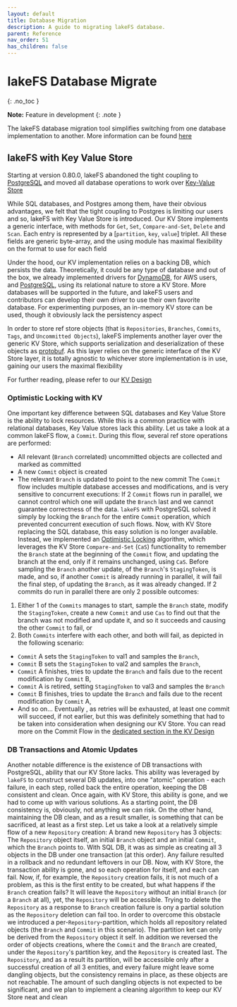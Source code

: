 ```yaml
---
layout: default
title: Database Migration
description: A guide to migrating lakeFS database.
parent: Reference
nav_order: 51
has_children: false
---
```


# lakeFS Database Migrate
{: .no_toc }

**Note:** Feature in development
{: .note }

The lakeFS database migration tool simplifies switching from one database implementation to another.
More information can be found [here](https://github.com/treeverse/lakeFS/issues/3899)

## lakeFS with Key Value Store

Starting at version 0.80.0, lakeFS abandoned the tight coupling to [PostgreSQL](https://en.wikipedia.org/wiki/PostgreSQL) and moved all database operations to work over [Key-Value Store](https://en.wikipedia.org/wiki/Key%E2%80%93value_database)

While SQL databases, and Postgres among them, have their obvious advantages, we felt that the tight coupling to Postgres is limiting our users and so, lakeFS with Key Value Store is introduced.
Our KV Store implements a generic interface, with methods for `Get`, `Set`, `Compare-and-Set`, `Delete` and `Scan`. Each entry is represented by a [`partition`, `key`, `value`] triplet. All these fields are generic byte-array, and the using module has maximal flexibility on the format to use for each field

Under the hood, our KV implementation relies on a backing DB, which persists the data. Theoretically, it could be any type of database and out of the box, we already implemented drivers for [DynamoDB](https://en.wikipedia.org/wiki/Amazon_DynamoDB), for AWS users, and [PostgreSQL](https://en.wikipedia.org/wiki/PostgreSQL), using its relational nature to store a KV Store. More databases will be supported in the future, and lakeFS users and contributors can develop their own driver to use their own favorite database. For experimenting purposes, an in-memory KV store can be used, though it obviously lack the persistency aspect

In order to store ref store objects (that is `Repositories`, `Branches`, `Commits`, `Tags`, and `Uncommitted Objects`), lakeFS implements another layer over the generic KV Store, which supports serialization and deserialization of these objects as [protobuf](https://en.wikipedia.org/wiki/Protocol_Buffers). As this layer relies on the generic interface of the KV Store layer, it is totally agnostic to whichever store implementation is in use, gaining our users the maximal flexibility

For further reading, please refer to our [KV Design](https://github.com/treeverse/lakeFS/blob/master/design/accepted/metadata_kv/index.md)

### Optimistic Locking with KV

One important key difference between SQL databases and Key Value Store is the ability to lock resources. While this is a common practice with relational databases, Key Value stores lack this ability. Let us take a look at a common lakeFS flow, a `Commit`. During this flow, several ref store operations are performed:
* All relevant (`Branch` correlated) uncommitted objects are collected and marked as committed 
* A new `Commit` object is created
* The relevant `Branch` is updated to point to the new commit
The `Commit` flow includes multiple database accesses and modifications, and is very sensitive to concurrent executions: If 2 `Commit` flows run in parallel, we cannot control which one will update the `Branch` last and we cannot guarantee correctness of the data. `lakeFS` with PostgreSQL solved it simply by locking the `Branch` for the entire `Commit` operation, which prevented concurrent execution of such flows.
Now, with KV Store replacing the SQL database, this easy solution is no longer available. Instead, we implemented an [Optimistic Locking](https://en.wikipedia.org/wiki/Optimistic_concurrency_control) algorithm, which leverages the KV Store `Compare-and-Set` (`CaS`) functionality to remember the `Branch` state at the beginning of the `Commit` flow, and updating the branch at the end, only if it remains unchanged, using `CaS`. Before sampling the `Branch` another update, of the `Branch`'s `StagingToken`, is made, and so, if another `Commit` is already running in parallel, it will fail the final step, of updating the `Branch`, as it was already changed. If 2 commits do run in parallel there are only 2 possible outcomes:
1. Either 1 of the `Commits` manages to start, sample the `Branch` state, modify the `StagingToken`, create a new `Commit` and use `Cas` to find out that the branch was not modified and update it, and so it succeeds and causing the other `Commit` to fail, or
2. Both `Commits` interfere with each other, and both will fail, as  depicted in the following scenario:
  * `Commit` A sets the `StagingToken` to val1 and samples the `Branch`,
  * `Commit` B sets the `StagingToken` to val2 and samples the `Branch`,
  * `Commit` A finishes, tries to update the `Branch` and fails due to the recent modification by `Commit` B,
  * `Commit` A is retired, setting `StagingToken` to val3 and samples the `Branch`
  * `Commit` B finishes, tries to update the `Branch` and fails due to the recent modification by `Commit` A,
  * And so on...
Eventually , as retries will be exhausted, at least one commit will succeed, if not earlier, but this was definitely something that had to be taken into consideration when designing our KV Store. You can read more on the Commit Flow in the [dedicated section in the KV Design](https://github.com/treeverse/lakeFS/blob/master/design/accepted/metadata_kv/index.md#graveler-metadata---branches-and-staged-writes)

### DB Transactions and Atomic Updates

Another notable difference is the existence of DB transactions with PostgreSQL, ability that our KV Store lacks. This ability was leveraged by `lakeFS` to construct several DB updates, into one "atomic" operation - each failure, in each step, rolled back the entire operation, keeping the DB consistent and clean.
Once again, with KV Store, this ability is gone, and we had to come up with various solutions. As a starting point, the DB consistency is, obviously, not anything we can risk. On the other hand, maintaining the DB clean, and as a result smaller, is something that can be sacrificed, at least as a first step. Let us take a look at a relatively simple flow of a new `Repository` creation:
A brand new `Repository` has 3 objects: The `Repository` object itself, an initial `Branch` object and an initial `Commit`, which the `Branch` points to. With SQL DB, it was as simple as creating all 3 objects in the DB under one transaction (at this order). Any failure resulted in a rollback and no redundant leftovers in our DB.
Now, with KV Store, the transaction ability is gone, and so each operation for itself, and each can fail. Now, if, for example, the `Repository` creation fails, it is not much of a problem, as this is the first entity to be created, but what happens if the `Branch` creation fails? It will leave the `Repository` without an initial `Branch` (or a `Branch` at all), yet, the `Repository` will be accessible. Trying to delete the `Repository` as a response to `Branch` creation failure is ony a partial solution as the `Repository` deletion can fail too.
In order to overcome this obstacle we introduced a per-`Repository`-partition, which holds all repository related objects (the `Branch` and `Commit` in this scenario). The partition ket can only be derived from the `Repository` object it self. In addition we reversed the order of objects creations, where the `Commit` and the `Branch` are created, under the `Repository`'s partition key, and the `Repository` is created last. The `Repository`, and as a result its partition, will be accessible only after a successful creation of all 3 entities, and every failure might leave some dangling objects, but the consistency remains in place, as these objects are not reachable.
The amount of such dangling objects is not expected to be significant, and we plan to implement a cleaning algorithm to keep our KV Store neat and clean